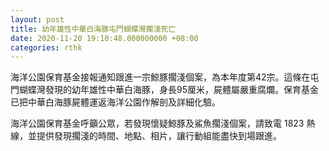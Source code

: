 ```yaml
---
layout: post
title: 幼年雄性中華白海豚屯門蝴蝶灣擱淺死亡
date: 2020-11-20 19:10:48.000000000 +08:00
categories: rthk
---
```


海洋公園保育基金接報通知跟進一宗鯨豚擱淺個案，為本年度第42宗。這條在屯門蝴蝶灣發現的幼年雄性中華白海豚，身長95厘米，屍體屬嚴重腐爛。保育基金已把中華白海豚屍體運返海洋公園作解剖及詳細化驗。

海洋公園保育基金呼籲公眾，若發現懷疑鯨豚及鯊魚擱淺個案，請致電 1823 熱線，並提供發現擱淺的時間、地點、相片，讓行動組能盡快到場跟進。
